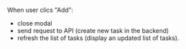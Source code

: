 

When user clics "Add":

- close modal
- send request to API (create new task in the backend)
- refresh the list of tasks (display an updated list of tasks).